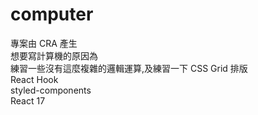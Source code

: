 # computer
專案由 CRA 產生  
想要寫計算機的原因為  
練習一些沒有這麼複雜的邏輯運算,及練習一下 CSS Grid 排版  
React Hook  
styled-components  
React 17  
